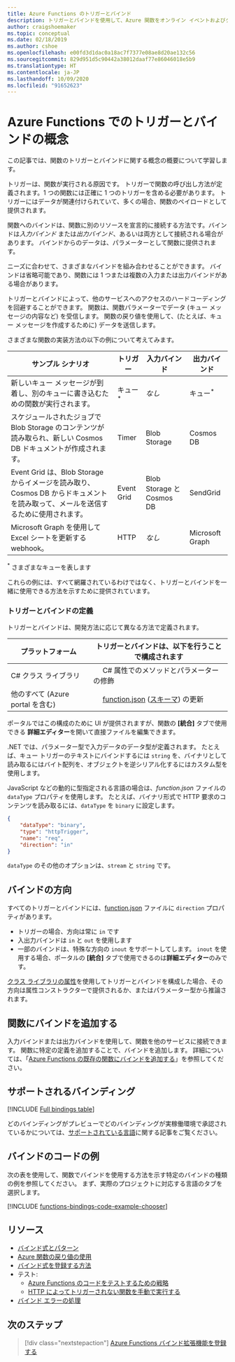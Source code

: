 ```yaml
---
title: Azure Functions のトリガーとバインド
description: トリガーとバインドを使用して、Azure 関数をオンライン イベントおよびクラウドベース サービスに接続する方法を学習します。
author: craigshoemaker
ms.topic: conceptual
ms.date: 02/18/2019
ms.author: cshoe
ms.openlocfilehash: e00fd3d1dac0a18ac7f7377e08ae8d20ae132c56
ms.sourcegitcommit: 829d951d5c90442a38012daaf77e86046018e5b9
ms.translationtype: HT
ms.contentlocale: ja-JP
ms.lasthandoff: 10/09/2020
ms.locfileid: "91652623"
---
```

# <a name="azure-functions-triggers-and-bindings-concepts"></a>Azure Functions でのトリガーとバインドの概念

この記事では、関数のトリガーとバインドに関する概念の概要について学習します。

トリガーは、関数が実行される原因です。 トリガーで関数の呼び出し方法が定義されます。1 つの関数には正確に 1 つのトリガーを含める必要があります。 トリガーにはデータが関連付けられていて、多くの場合、関数のペイロードとして提供されます。 

関数へのバインドは、関数に別のリソースを宣言的に接続する方法です。バインドは*入力バインド* または*出力バインド*、あるいは両方として接続される場合があります。 バインドからのデータは、パラメーターとして関数に提供されます。

ニーズに合わせて、さまざまなバインドを組み合わせることができます。 バインドは省略可能であり、関数には 1 つまたは複数の入力または出力バインドがある場合があります。

トリガーとバインドによって、他のサービスへのアクセスのハードコーディングを回避することができます。 関数は、関数パラメーターでデータ (キュー メッセージの内容など) を受信します。 関数の戻り値を使用して、(たとえば、キュー メッセージを作成するために) データを送信します。 

さまざまな関数の実装方法の以下の例について考えてみます。

| サンプル シナリオ | トリガー | 入力バインド | 出力バインド |
|-------------|---------|---------------|----------------|
| 新しいキュー メッセージが到着し、別のキューに書き込むための関数が実行されます。 | キュー<sup>*</sup> | *なし* | キュー<sup>*</sup> |
|スケジュールされたジョブで Blob Storage のコンテンツが読み取られ、新しい Cosmos DB ドキュメントが作成されます。 | Timer | Blob Storage | Cosmos DB |
|Event Grid は、Blob Storage からイメージを読み取り、Cosmos DB からドキュメントを読み取って、メールを送信するために使用されます。 | Event Grid | Blob Storage と Cosmos DB | SendGrid |
| Microsoft Graph を使用して Excel シートを更新する webhook。 | HTTP | *なし* | Microsoft Graph |

<sup>\*</sup> さまざまなキューを表します

これらの例には、すべて網羅されているわけではなく、トリガーとバインドを一緒に使用できる方法を示すために提供されています。

###  <a name="trigger-and-binding-definitions"></a>トリガーとバインドの定義

トリガーとバインドは、開発方法に応じて異なる方法で定義されます。

| プラットフォーム | トリガーとバインドは、以下を行うことで構成されます |
|-------------|--------------------------------------------|
| C# クラス ライブラリ | &nbsp;&nbsp;&nbsp;&nbsp;&nbsp;C# 属性でのメソッドとパラメーターの修飾 |
| 他のすべて (Azure portal を含む) | &nbsp;&nbsp;&nbsp;&nbsp;&nbsp;[function.json](./functions-reference.md) ([スキーマ](http://json.schemastore.org/function)) の更新 |

ポータルではこの構成のために UI が提供されますが、関数の **[統合]** タブで使用できる **詳細エディター**を開いて直接ファイルを編集できます。

.NET では、パラメーター型で入力データのデータ型が定義されます。 たとえば、キュー トリガーのテキストにバインドするには `string` を、バイナリとして読み取るにはバイト配列を、オブジェクトを逆シリアル化するにはカスタム型を使用します。

JavaScript などの動的に型指定される言語の場合は、*function.json* ファイルの `dataType` プロパティを使用します。 たとえば、バイナリ形式で HTTP 要求のコンテンツを読み取るには、`dataType` を `binary` に設定します。

```json
{
    "dataType": "binary",
    "type": "httpTrigger",
    "name": "req",
    "direction": "in"
}
```

`dataType` のその他のオプションは、`stream` と `string` です。

## <a name="binding-direction"></a>バインドの方向

すべてのトリガーとバインドには、[function.json](./functions-reference.md) ファイルに `direction` プロパティがあります。

- トリガーの場合、方向は常に `in` です
- 入出力バインドは `in` と `out` を使用します
- 一部のバインドは、特殊な方向の `inout` をサポートしてします。 `inout` を使用する場合、ポータルの **[統合]** タブで使用できるのは**詳細エディター**のみです。

[クラス ライブラリの属性](functions-dotnet-class-library.md)を使用してトリガーとバインドを構成した場合、その方向は属性コンストラクターで提供されるか、またはパラメーター型から推論されます。

## <a name="add-bindings-to-a-function"></a>関数にバインドを追加する

入力バインドまたは出力バインドを使用して、関数を他のサービスに接続できます。 関数に特定の定義を追加することで、バインドを追加します。 詳細については、「[Azure Functions の既存の関数にバインドを追加する](add-bindings-existing-function.md)」を参照してください。  

## <a name="supported-bindings"></a>サポートされるバインディング

[!INCLUDE [Full bindings table](../../includes/functions-bindings.md)]

どのバインディングがプレビューでどのバインディングが実稼働環境で承認されているかについては、[サポートされている言語](supported-languages.md)に関する記事をご覧ください。

## <a name="bindings-code-examples"></a>バインドのコードの例

次の表を使用して、関数でバインドを使用する方法を示す特定のバインドの種類の例を参照してください。 まず、実際のプロジェクトに対応する言語のタブを選択します。 

[!INCLUDE [functions-bindings-code-example-chooser](../../includes/functions-bindings-code-example-chooser.md)]

## <a name="resources"></a>リソース
- [バインド式とパターン](./functions-bindings-expressions-patterns.md)
- [Azure 関数の戻り値の使用](./functions-bindings-return-value.md)
- [バインド式を登録する方法](./functions-bindings-register.md)
- テスト:
  - [Azure Functions のコードをテストするための戦略](functions-test-a-function.md)
  - [HTTP によってトリガーされない関数を手動で実行する](functions-manually-run-non-http.md)
- [バインド エラーの処理](./functions-bindings-errors.md)

## <a name="next-steps"></a>次のステップ
> [!div class="nextstepaction"]
> [Azure Functions バインド拡張機能を登録する](./functions-bindings-register.md)

